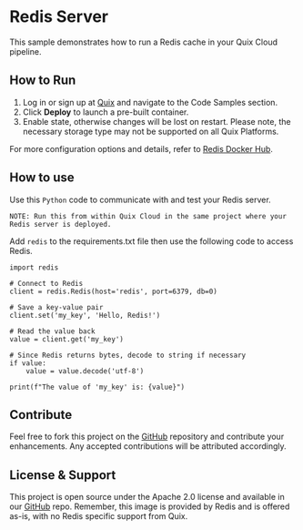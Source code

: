 # Redis Server

This sample demonstrates how to run a Redis cache in your Quix Cloud pipeline.

## How to Run

1. Log in or sign up at [Quix](https://portal.cloud.quix.io/signup?utm_campaign=github) and navigate to the Code Samples section.
2. Click **Deploy** to launch a pre-built container.
3. Enable state, otherwise changes will be lost on restart. Please note, the necessary storage type may not be supported on all Quix Platforms.

For more configuration options and details, refer to [Redis Docker Hub](https://hub.docker.com/_/redis).

## How to use

Use this `Python` code to communicate with and test your Redis server.

`NOTE: Run this from within Quix Cloud in the same project where your Redis server is deployed.`

Add `redis` to the requirements.txt file then use the following code to access Redis.

```
import redis

# Connect to Redis
client = redis.Redis(host='redis', port=6379, db=0)

# Save a key-value pair
client.set('my_key', 'Hello, Redis!')

# Read the value back
value = client.get('my_key')

# Since Redis returns bytes, decode to string if necessary
if value:
    value = value.decode('utf-8')

print(f"The value of 'my_key' is: {value}")
```

## Contribute

Feel free to fork this project on the [GitHub](https://github.com/quixio/quix-samples) repository and contribute your enhancements. Any accepted contributions will be attributed accordingly.

## License & Support

This project is open source under the Apache 2.0 license and available in our [GitHub](https://github.com/quixio/quix-samples) repo. Remember, this image is provided by Redis and is offered as-is, with no Redis specific support from Quix.